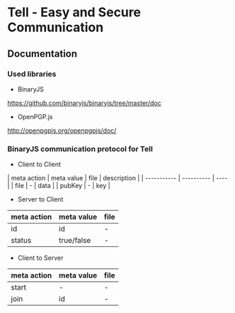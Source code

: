 # Tell - Easy and Secure Communication

## Documentation

### Used libraries

* BinaryJS

https://github.com/binaryjs/binaryjs/tree/master/doc

* OpenPGP.js

http://openpgpjs.org/openpgpjs/doc/

### BinaryJS communication protocol for Tell

* Client to Client

| meta action | meta value | file | description |
| ----------- | ---------- | ---- |
| file        | -          | data |
| pubKey      | -          | key  |

* Server to Client

| meta action | meta value | file |
| ----------- | ---------- | ---- |
| id          | id         | -    |
| status      | true/false | -    |

* Client to Server

| meta action | meta value | file |
| ----------- | ---------- | ---- |
| start       | -          | -    | 
| join        | id         | -    |
